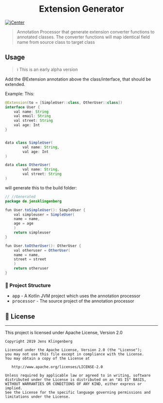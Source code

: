 <h1 align="center">Extension Generator </h1>

[![jCenter](https://img.shields.io/badge/Apache-2.0-green.svg
)](https://github.com/Foso/ExtensionGenerator/blob/master/LICENSE)
  

> Annotation Processor that generate extension converter functions to annotated classes.
The converter functions will map identical field name from source class to target class

## Usage

> :information_source: This is an early alpha version

Add the @Extension annotation above the class/interface, that should be extended.

Example:
This:

```java
@Extension(to = [SimpleUser::class, OtherUser::class])
interface User {
    val name: String
    val email: String
    val street: String
    val age: Int
}


data class SimpleUser(
        val name: String,
        val age: Int
)

data class OtherUser(
        val name: String,
        val street: String
)
```

will generate this to the build folder:

```java
// //Generated
package de.jensklingenberg

fun User.toSimpleUser(): SimpleUser {
    val simpleuser = SimpleUser(
    name = name,
    age = age
    )
    return simpleuser
}

fun User.toOtherUser(): OtherUser {
    val otheruser = OtherUser(
    name = name,
    street = street
    )
    return otheruser
}

```

### 👷 Project Structure
 * <kbd>app</kbd> - A Kotlin JVM project which uses the annotation processor
 * <kbd>processor</kbd> - The source project of the annotation processor

## 📜 License

-------

This project is licensed under Apache License, Version 2.0

    Copyright 2019 Jens Klingenberg

    Licensed under the Apache License, Version 2.0 (the "License");
    you may not use this file except in compliance with the License.
    You may obtain a copy of the License at

       http://www.apache.org/licenses/LICENSE-2.0

    Unless required by applicable law or agreed to in writing, software
    distributed under the License is distributed on an "AS IS" BASIS,
    WITHOUT WARRANTIES OR CONDITIONS OF ANY KIND, either express or implied.
    See the License for the specific language governing permissions and
    limitations under the License.
